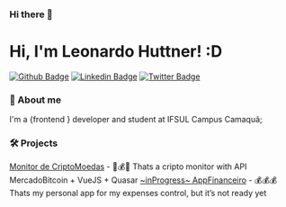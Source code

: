 ### Hi there 👋

# Hi, I'm Leonardo Huttner! :D

[![Github Badge](https://img.shields.io/badge/-Github-000?style=flat-square&logo=Github&logoColor=white&link=https://github.com/leonardohuttner)](https://github.com/leonardohuttner)
[![Linkedin Badge](https://img.shields.io/badge/-LinkedIn-blue?style=flat-square&logo=Linkedin&logoColor=white&link=https://www.linkedin.com/in/leonardo-huttner/)](https://www.linkedin.com/in/leonardo-huttner/)
[![Twitter Badge](https://img.shields.io/badge/-Twitter-1ca0f1?style=flat-square&labelColor=1ca0f1&logo=twitter&logoColor=white&link=https://twitter.com/leonardohutner)](https://twitter.com/leonardohutner)

### 👀 About me
I'm a {frontend } developer and student at IFSUL Campus Camaquã;

### 🛠 Projects
[Monitor de CriptoMoedas](https://leonardohuttner.github.io/monitorpage/) - 💸💰🚀 Thats a cripto monitor with API MercadoBitcoin + VueJS + Quasar
[~inProgress~ AppFinanceiro](https://github.com/leonardohuttner/app-financeiro) - 💰💰💰 Thats my personal app for my expenses control, but it’s not ready yet
<!--
**leonardohuttner/leonardohuttner** is a ✨ _special_ ✨ repository because its `README.md` (this file) appears on your GitHub profile.

Here are some ideas to get you started:

- 🔭 I’m currently working on ...
- 🌱 I’m currently learning ...
- 👯 I’m looking to collaborate on ...
- 🤔 I’m looking for help with ...
- 💬 Ask me about ...
- 📫 How to reach me: ...
- 😄 Pronouns: ...
- ⚡ Fun fact: ...
-->
